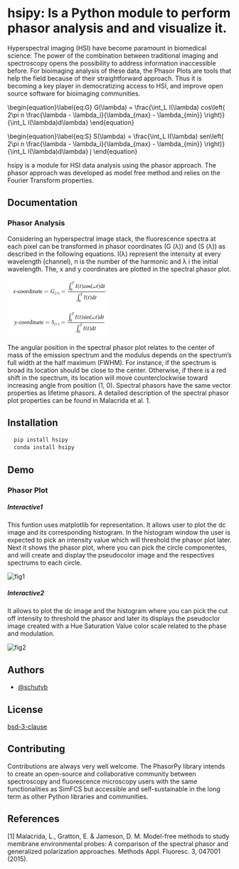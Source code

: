# hsipy: Is a Python module to perform phasor analysis and and visualize it.

Hyperspectral imaging (HSI) have become paramount 
in biomedical science. The power of the combination between traditional 
imaging and spectroscopy opens the possibility to address information 
inaccessible before. For bioimaging analysis of these data, the Phasor 
Plots are tools that help the field because of their straightforward 
approach. Thus it is becoming a key player in democratizing access to HSI, 
and improve open source software for bioimaging communities.


\begin{equation}\label{eq:G}
    G(\lambda) = \frac{\int_L I(\lambda) cos\left( 2\pi n \frac{\lambda - \lambda_i}{\lambda_{max} - \lambda_{min}} \right)}{\int_L I(\lambda)d\lambda}
\end{equation}

\begin{equation}\label{eq:S}
    S(\lambda) = \frac{\int_L I(\lambda) sen\left( 2\pi n \frac{\lambda - \lambda_i}{\lambda_{max} - \lambda_{min}} \right)}{\int_L I(\lambda)d\lambda} j
\end{equation}


hsipy is a module for HSI data analysis using the phasor approach. 
The phasor approach was developed as model free method 
and relies on the Fourier Transform properties.


## Documentation


### Phasor Analysis 
Considering an hyperspectral image stack, the fluorescence spectra at each pixel can be
transformed in phasor coordinates (G (λ)) and (S (λ)) as described in the following 
equations. I(λ) represent the intensity at every wavelength (channel), n is the 
number of the harmonic and λ i the initial wavelength. The, x and y coordinates 
are plotted in the spectral phasor plot.

![eq1](https://github.com/bschuty/PhasorPy/blob/main/Figures/equation_spectral.png)


The angular position in the spectral phasor plot relates to the center of mass of 
the emission spectrum and the modulus depends on the spectrum’s full width at 
the half maximum (FWHM). For instance, if the spectrum is broad its location 
should be close to the center. Otherwise, if there is a red shift in the spectrum,
its location will move counterclockwise toward increasing angle from position
(1, 0). Spectral phasors have the same vector properties as lifetime phasors. 
A detailed description of the spectral phasor plot properties can be found in 
Malacrida et al. 1. 


## Installation

```bash
  pip install hsipy
  conda install hsipy
```
    
## Demo

### Phasor Plot

##### Interactive1

This funtion uses matplotlib for representation. It allows user to plot the dc image and its corresponding histogram. 
In the histogram window the user is expected to pick an intensity value which will threshold the phasor plot later. 
Next it shows the phasor plot, where you can pick the circle componentes, and will create and display the pseudocolor image
and the respectives spectrums to each circle. 

![fig1](https://github.com/schutyb/rep-hsipy/blob/main/figures/int1.png)


##### Interactive2

It allows to plot the dc image and the histogram where you can pick the cut off intensity to threshold the phasor 
and later its displays the pseudoclor image created with a Hue Saturation Value color scale 
related to the phase and modulation.

![fig2](https://github.com/schutyb/rep-hsipy/blob/main/figures/int2.png)

## Authors

- [@schutyb](https://www.github.com/schutyb)


## License

[bsd-3-clause](https://choosealicense.com/licenses/bsd-3-clause/)


## Contributing

Contributions are always very well welcome. The PhasorPy library intends 
to create an open-source and collaborative community between spectroscopy 
and fluorescence microscopy users with the same functionalities as SimFCS 
but accessible and self-sustainable in the long term as other Python 
libraries and communities. 


## References

[1] Malacrida, L., Gratton, E. & Jameson, D. M. Model-free methods to study 
membrane environmental probes: A comparison of the spectral phasor and 
generalized polarization approaches. Methods Appl. Fluoresc. 3, 047001 (2015).

